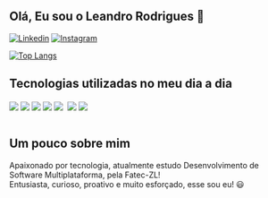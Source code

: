 ## Olá, Eu sou o Leandro Rodrigues 👋

[![Linkedin](https://img.shields.io/badge/LinkedIn-0077B5?style=for-the-badge&logo=linkedin&logoColor=white)](https://www.linkedin.com/in/lerodrigues61/)
[![Instagram](https://img.shields.io/badge/Instagram-E4405F?style=for-the-badge&logo=instagram&logoColor=white)](https://www.instagram.com/leooo061/)

[![Top Langs](https://github-readme-stats.vercel.app/api/top-langs/?username=LeandroRodrigues061&layout=donut)](https://github.com/anuraghazra/github-readme-stats)

## Tecnologias utilizadas no meu dia a dia
<div style="display : inline_block">
    <img align="center" alt:"html5" src="https://img.shields.io/badge/HTML5-E34F26?style=for-the-badge&logo=html5&logoColor=white">
    <img align="center" alt:"css" src="https://img.shields.io/badge/CSS3-1572B6?style=for-the-badge&logo=css3&logoColor=white">
    <img align="center" alt:"nodejs" src="https://img.shields.io/badge/Node.js-43853D?style=for-the-badge&logo=node.js&logoColor=white">
    <img align="center" alt:"c++" src="https://img.shields.io/badge/C%2B%2B-00599C?style=for-the-badge&logo=c%2B%2B&logoColor=white">
    <img align="center" alt:"react" src="https://img.shields.io/badge/React-20232A?style=for-the-badge&logo=react&logoColor=61DAFB">
    <img align="center" alt:"tailwind" scr="https://img.shields.io/badge/Tailwind_CSS-38B2AC?style=for-the-badge&logo=tailwind-css&logoColor=white">
    <img align="center" alt:"sql" src="https://img.shields.io/badge/MySQL-00000F?style=for-the-badge&logo=mysql&logoColor=white">
    <img align="center" alt:"mongo" src="https://img.shields.io/badge/MongoDB-4EA94B?style=for-the-badge&logo=mongodb&logoColor=white">
</div><br>

## Um pouco sobre mim
Apaixonado por tecnologia, atualmente estudo Desenvolvimento de Software Multiplataforma, pela Fatec-ZL!  
Entusiasta, curioso, proativo e muito esforçado, esse sou eu! 😃
